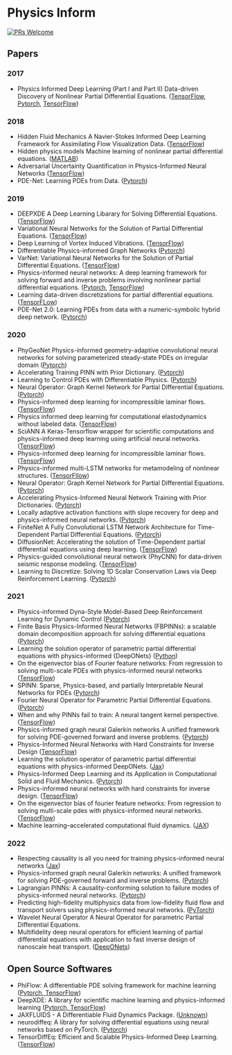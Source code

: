 # Physics Inform

[![PRs Welcome](https://img.shields.io/badge/PRs-welcome-brightgreen.svg?style=flat-square)](http://makeapullrequest.com)


## Papers

### 2017
* Physics Informed Deep Learning (Part I and Part II) Data-driven Discovery of Nonlinear Partial Differential Equations. ([TensorFlow](https://github.com/maziarraissi/PINNs), [Pytorch](https://github.com/Shengfeng233/PINN-for-NS-equation), [TensorFlow](https://github.com/314arhaam/burger-pinn))


### 2018
* Hidden Fluid Mechanics A Navier-Stokes Informed Deep Learning Framework for Assimilating Flow Visualization Data. ([TensorFlow](https://github.com/maziarraissi/HFM))
* Hidden physics models Machine learning of nonlinear partial differential equations. ([MATLAB](https://github.com/maziarraissi/HPM))
* Adversarial Uncertainty Quantification in Physics-Informed Neural Networks ([TensorFlow](https://github.com/tenokonda/gan-pi))
* PDE-Net: Learning PDEs from Data. ([Pytorch](https://github.com/ZichaoLong/PDE-Net/tree/PDE-Net))

### 2019
* DEEPXDE A Deep Learning Libarary for Solving Differential Equations. ([TensorFlow](https://github.com/lululxvi/deepxde))
* Variational Neural Networks for the Solution of Partial Differential Equations. ([TensorFlow](https://github.com/RizaXudayi/VarNet))
* Deep Learning of Vortex Induced Vibrations. ([TensorFlow](https://github.com/maziarraissi/DeepVIV))
* Differentiable Physics-informed Graph Networks ([Pytorch](https://github.com/sungyongs/dpgn))
* VarNet: Variational Neural Networks for the Solution of Partial Differential Equations. ([TensorFlow](https://github.com/RizaXudayi/VarNet))
* Physics-informed neural networks: A deep learning framework for solving forward and inverse problems involving nonlinear partial differential equations. ([Pytorch](https://github.com/nanditadoloi/PINN), [TensorFlow](https://github.com/FMagnani/Physics_Informed_NeuralNetwork))
* Learning data-driven discretizations for partial differential equations. ([TensorFLow](https://github.com/google/data-driven-discretization-1d))
* PDE-Net 2.0: Learning PDEs from data with a numeric-symbolic hybrid deep network. ([Pytorch](https://github.com/ZichaoLong/PDE-Net/tree/PDE-Net-2.0))


### 2020
* PhyGeoNet Physics-informed geometry-adaptive convolutional neural networks for solving parameterized steady-state PDEs on irregular domain ([Pytorch](https://github.com/Jianxun-Wang/phygeonet))
* Accelerating Training PINN with Prior Dictionary. ([Pytorch](https://github.com/weipengOO98/PDPINN/blob/master/Model.py))
* Learning to Control PDEs with Differentiable Physics. ([Pytorch](https://github.com/tum-pbs/PhiFlow))
* Neural Operator: Graph Kernel Network for Partial Differential Equations. ([Pytorch](https://github.com/zongyi-li/graph-pde))
* Physics-informed deep learning for incompressible laminar flows. ([TensorFlow](https://github.com/Raocp/PINN-laminar-flow))
* Physics informed deep learning for computational elastodynamics without labeled data. ([TensorFlow](https://github.com/Raocp/PINN-elastodynamics))
* SciANN A Keras-Tensorflow wrapper for scientific computations and physics-informed deep learning using artificial neural networks. ([TensorFlow](https://github.com/sciann/sciann-applications))
* Physics-informed deep learning for incompressible laminar flows. ([TensorFlow](https://github.com/Raocp/PINN-laminar-flow))
* Physics-informed multi-LSTM networks for metamodeling of nonlinear structures. ([TensorFllow](https://github.com/zhry10/PhyLSTM))
* Neural Operator: Graph Kernel Network for Partial Differential Equations. ([Pytorch](https://github.com/zongyi-li/graph-pde))
* Accelerating Physics-Informed Neural Network Training with Prior Dictionaries. ([Pytorch](https://github.com/weipengOO98/PDPINN))
* Locally adaptive activation functions with slope recovery for deep and physics-informed neural networks. ([Pytorch](https://github.com/antelk/locally-adaptive-activation-functions))
* FiniteNet A Fully Convolutional LSTM Network Architecture for Time-Dependent Partial Differential Equations. ([Pytorch](https://github.com/FiniteNetICML2020Code/FiniteNet))
* DiffusionNet: Accelerating the solution of Time-Dependent partial differential equations using deep learning. ([TensorFlow](https://github.com/ASEM000/DiffusionNet))
* Physics-guided convolutional neural network (PhyCNN) for data-driven seismic response modeling. ([TensorFlow](https://github.com/zhry10/PhyCNN))
* Learning to Discretize: Solving 1D Scalar Conservation Laws via Deep Reinforcement Learning. ([Pytorch](https://github.com/yufeiwang63/L2D-learning-to-discretize))



### 2021
* Physics-informed Dyna-Style Model-Based Deep Reinforcement Learning for Dynamic Control ([Pytorch](https://github.com/Jianxun-Wang/PIMBRL))
* Finite Basis Physics-Informed Neural Networks (FBPINNs): a scalable domain decomposition approach for solving differential equations ([Pytorch](https://github.com/benmoseley/FBPINNs))
* Learning the solution operator of parametric partial differential equations with physics-informed {DeepONets} ([Python](https://github.com/PredictiveIntelligenceLab/Physics-informed-DeepONets))
* On the eigenvector bias of Fourier feature networks: From regression to solving multi-scale PDEs with physics-informed neural networks ([TensorFlow](https://github.com/PredictiveIntelligenceLab/MultiscalePINNs))
* SPINN: Sparse, Physics-based, and partially Interpretable Neural Networks for PDEs ([Pytorch](https://github.com/nn4pde/SPINN))
* Fourier Neural Operator for Parametric Partial Differential Equations. ([Pytorch](https://github.com/zongyi-li/fourier_neural_operator))
* When and why PINNs fail to train: A neural tangent kernel perspective. ([TensorFlow](https://github.com/PredictiveIntelligenceLab/PINNsNTK))
* Physics-informed graph neural Galerkin networks A unified framework for solving PDE-governed forward and inverse problems. ([Pytorch](https://github.com/Jianxun-Wang/graphGalerkin))
* Physics-Informed Neural Networks with Hard Constraints for Inverse Design ([TensorFlow](https://github.com/lululxvi/hpinn))
* Learning the solution operator of parametric partial differential equations with physics-informed DeepONets. ([Jax](https://github.com/PredictiveIntelligenceLab/Physics-informed-DeepONets))
* Physics-Informed Deep Learning and its Application in Computational Solid and Fluid Mechanics. ([Pytorch](https://github.com/alexpapados/Physics-Informed-Deep-Learning-Solid-and-Fluid-Mechanics))
* Physics-informed neural networks with hard constraints for inverse design. ([TensorFlow](https://github.com/lululxvi/hpinn))
* On the eigenvector bias of fourier feature networks: From regression to solving multi-scale pdes with physics-informed neural networks. ([TensorFlow](https://github.com/PredictiveIntelligenceLab/MultiscalePINNs))
* Machine learning–accelerated computational fluid dynamics. ([JAX](https://github.com/google/jax-cfd))

### 2022
* Respecting causality is all you need for training physics-informed neural networks ([Jax](https://github.com/PredictiveIntelligenceLab/CausalPINNs))
* Physics-informed graph neural Galerkin networks: A unified framework for solving PDE-governed forward and inverse problems. ([Pytorch](https://github.com/Jianxun-Wang/graphGalerkin))
* Lagrangian PINNs: A causality-conforming solution to failure modes of physics-informed neural networks. ([Pytorch](https://github.com/rmojgani/LPINNs))
* Predicting high-fidelity multiphysics data from low-fidelity fluid flow and transport solvers using physics-informed neural networks. ([PyTorch](https://github.com/amir-cardiolab/PINN_multiphysics_multifidelity))
* Wavelet Neural Operator A Neural Operator for parametric Partial Differential Equations.
* Multifidelity deep neural operators for efficient learning of partial differential equations with application to fast inverse design of nanoscale heat transport. ([DeepONets](https://github.com/lu-group/multifidelity-deeponet))


## Open Source Softwares
* PhiFlow: A differentiable PDE solving framework for machine learning ([Pytorch, TensorFlow](https://github.com/tum-pbs/PhiFlow))
* DeepXDE:  A library for scientific machine learning and physics-informed learning ([Pytorch, TensorFlow](https://github.com/lululxvi/deepxde))
* JAXFLUIDS - A Differentiable Fluid Dynamics Package. ([Unknown](https://github.com/tumaer/JAXFLUIDS))
* neurodiffeq: A library for solving differential equations using neural networks based on PyTorch. ([Pytorch](https://github.com/NeuroDiffGym/neurodiffeq))
* TensorDiffEq: Efficient and Scalable Physics-Informed Deep Learning. ([TensorFlow](https://github.com/tensordiffeq/TensorDiffEq))